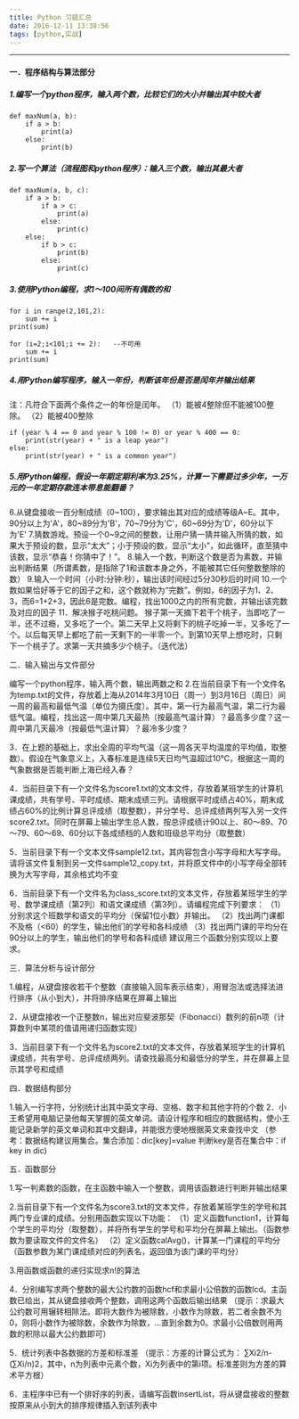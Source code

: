 ```yaml
---
title: Python 习题汇总
date: 2016-12-11 13:38:56
tags: [python,实战]
---
```


------
#### 一．程序结构与算法部分

##### 1.编写一个python程序，输入两个数，比较它们的大小并输出其中较大者
```
def maxNum(a, b):
    if a > b:
        print(a)
    else:
        print(b)
```
##### 2.写一个算法（流程图和python程序）：输入三个数，输出其最大者
```
def maxNum(a, b, c):
    if a > b:
        if a > c:
            print(a)
        else:
            print(c)
    else:
        if b > c:
            print(b)
        else:
            print(c)
```
##### 3.使用Python编程，求1～100间所有偶数的和
```
for i in range(2,101,2):
    sum += i
print(sum)

for (i=2;i<101;i += 2):   --不可用
    sum += i
print(sum)
```
##### 4.用Python编写程序，输入一年份，判断该年份是否是闰年并输出结果 
注：凡符合下面两个条件之一的年份是闰年。
（1）能被4整除但不能被100整除。 
（2）能被400整除
```
if (year % 4 == 0 and year % 100 != 0) or year % 400 == 0:
    print(str(year) + " is a leap year")
else:
    print(str(year) + " is a common year")

```
##### 5.用Python编程，假设一年期定期利率为3.25%，计算一下需要过多少年，一万元的一年定期存款连本带息能翻番？
6.从键盘接收一百分制成绩（0~100），要求输出其对应的成绩等级A~E。其中，90分以上为'A'，80~89分为'B'，70~79分为'C'，60~69分为'D'，60分以下为'E'
7.猜数游戏。预设一个0~9之间的整数，让用户猜一猜并输入所猜的数，如果大于预设的数，显示“太大”；小于预设的数，显示“太小”，如此循环，直至猜中该数，显示“恭喜！你猜中了！”。
8.输入一个数，判断这个数是否为素数，并输出判断结果（所谓素数，是指除了1和该数本身之外，不能被其它任何整数整除的数）
9.输入一个时间（小时:分钟:秒），输出该时间经过5分30秒后的时间
10.一个数如果恰好等于它的因子之和，这个数就称为“完数”。例如，6的因子为1、2、3，而6=1+2+3，因此6是完数。编程，找出1000之内的所有完数，并输出该完数及对应的因子
11．解决猴子吃桃问题。
猴子第一天摘下若干个桃子，当即吃了一半，还不过瘾，又多吃了一个。第二天早上又将剩下的桃子吃掉一半，又多吃了一个。以后每天早上都吃了前一天剩下的一半零一个。到第10天早上想吃时，只剩下一个桃子了。求第一天共摘多少个桃子。（迭代法）

二．输入输出与文件部分

编写一个python程序，输入两个数，输出两数之和
2.在当前目录下有一个文件名为temp.txt的文件，存放着上海从2014年3月10日（周一）到3月16日（周日）间一周的最高和最低气温（单位为摄氏度）。其中，第一行为最高气温，第二行为最低气温。编程，找出这一周中第几天最热（按最高气温计算）？最高多少度？这一周中第几天最冷（按最低气温计算）？最冷多少度？

3．在上题的基础上，求出全周的平均气温（这一周各天平均温度的平均值，取整数）。假设在气象意义上，入春标准是连续5天日均气温超过10℃，根据这一周的气象数据是否能判断上海已经入春？

4．当前目录下有一个文件名为score1.txt的文本文件，存放着某班学生的计算机课成绩，共有学号、平时成绩、期末成绩三列。请根据平时成绩占40%，期末成绩占60%的比例计算总评成绩（取整数），并分学号、总评成绩两列写入另一文件score2.txt。同时在屏幕上输出学生总人数，按总评成绩计90以上、80～89、70～79、60～69、60分以下各成绩档的人数和班级总平均分（取整数）

5．当前目录下有一个文本文件sample12.txt，其内容包含小写字母和大写字母。请将该文件复制到另一文件sample12_copy.txt，并将原文件中的小写字母全部转换为大写字母，其余格式均不变

6．当前目录下有一个文件名为class_score.txt的文本文件，存放着某班学生的学号、数学课成绩（第2列）和语文课成绩（第3列）。请编程完成下列要求：
（1）分别求这个班数学和语文的平均分（保留1位小数）并输出。
（2）找出两门课都不及格（<60）的学生，输出他们的学号和各科成绩
（3）找出两门课的平均分在90分以上的学生，输出他们的学号和各科成绩
建议用三个函数分别实现以上要求。

三．算法分析与设计部分

1.编程，从键盘接收若干个整数（直接输入回车表示结束），用冒泡法或选择法进行排序（从小到大），并将排序结果在屏幕上输出

2．从键盘接收一个正整数n，输出对应斐波那契（Fibonacci）数列的前n项（计算数列中某项的值请用递归函数实现）

3．当前目录下有一个文件名为score2.txt的文本文件，存放着某班学生的计算机课成绩，共有学号、总评成绩两列。请查找最高分和最低分的学生，并在屏幕上显示其学号和成绩

四．数据结构部分

1.输入一行字符，分别统计出其中英文字母、空格、数字和其他字符的个数
2．小王希望用电脑记录他每天掌握的英文单词。请设计程序和相应的数据结构，使小王能记录新学的英文单词和其中文翻译，并能很方便地根据英文来查找中文
（参考：数据结构建议用集合。集合添加：dic[key]=value 判断key是否在集合中：if key in dic)

五．函数部分

1.写一判素数的函数，在主函数中输入一个整数，调用该函数进行判断并输出结果

2.当前目录下有一个文件名为score3.txt的文本文件，存放着某班学生的学号和其两门专业课的成绩。分别用函数实现以下功能：
（1）定义函数function1，计算每个学生的平均分（取整数），并将所有学生的学号和平均分在屏幕上输出。（函数参数为要读取文件的文件名）
（2）定义函数calAvg()，计算某一门课程的平均分（函数参数为某门课成绩对应的列表名，返回值为该门课的平均分）

3.用函数或函数的递归实现求n!的算法

4．分别编写求两个整数的最大公约数的函数hcf和求最小公倍数的函数lcd。主函数已给出，其从键盘接收两个整数，调用这两个函数后输出结果
（提示：求最大公约数可用辗转相除法。即将大数作为被除数，小数作为除数，若二者余数不为0，则将小数作为被除数，余数作为除数，…直到余数为0。求最小公倍数则用两数的积除以最大公约数即可）

5．统计列表中各数据的方差和标准差
（提示：方差的计算公式为： ∑Xi2/n-(∑Xi/n)2，其中，n为列表中元素个数，Xi为列表中的第i项。标准差则为方差的算术平方根）

6．主程序中已有一个排好序的列表，请编写函数insertList，将从键盘接收的整数按原来从小到大的排序规律插入到该列表中